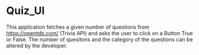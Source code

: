 # Quiz_UI
This application fetches a given number of questions from https://opentdb.com/ (Trivia API) and asks the user to click on a Button True or False. The number of quesitons and the category of the questions can be altered by the developer.
